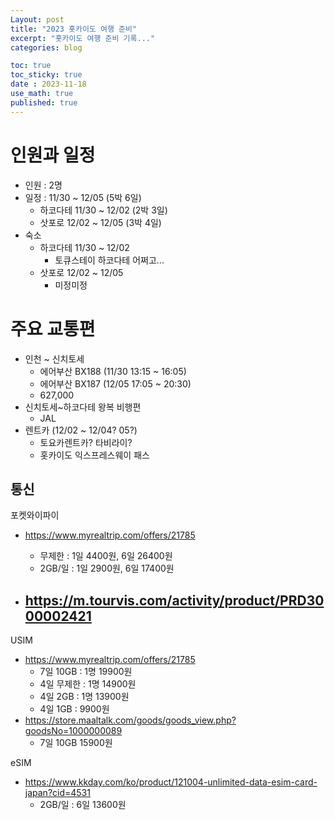 ```yaml
---
Layout: post
title: "2023 홋카이도 여행 준비"
excerpt: "홋카이도 여행 준비 기록..."
categories: blog

toc: true
toc_sticky: true
date : 2023-11-18
use_math: true
published: true
---
```

# 인원과 일정
  - 인원 : 2명
  - 일정 : 11/30 ~ 12/05 (5박 6일)
    - 하코다테 11/30 ~ 12/02 (2박 3일)
    - 삿포로 12/02 ~ 12/05 (3박 4일)
  - 숙소
    - 하코다테 11/30 ~ 12/02
      - 토큐스테이 하코다테 어쩌고...
    - 삿포로 12/02 ~ 12/05
      - 미정미정

# 주요 교통편
  - 인천 ~ 신치토세 
    - 에어부산 BX188 (11/30 13:15 ~ 16:05)
    - 에어부산 BX187 (12/05 17:05 ~ 20:30)
    - 627,000
  - 신치토세~하코다테 왕복 비행편
    - JAL 
  - 렌트카 (12/02 ~ 12/04? 05?)
    - 토요카렌트카? 타비라이?
    - 홋카이도 익스프레스웨이 패스


## 통신

포켓와이파이 
  - https://www.myrealtrip.com/offers/21785
	- 무제한 : 1일 4400원, 6일 26400원
	- 2GB/일 : 1일 2900원, 6일 17400원

  - https://m.tourvis.com/activity/product/PRD3000002421
	- 


USIM
  - https://www.myrealtrip.com/offers/21785
    - 7일 10GB : 1명 19900원
    - 4일 무제한 : 1명 14900원
    - 4일 2GB : 1명 13900원
    - 4일 1GB : 9900원
  - https://store.maaltalk.com/goods/goods_view.php?goodsNo=1000000089
    - 7일 10GB 15900원
  
eSIM
  - https://www.kkday.com/ko/product/121004-unlimited-data-esim-card-japan?cid=4531
    - 2GB/일 : 6일 13600원
